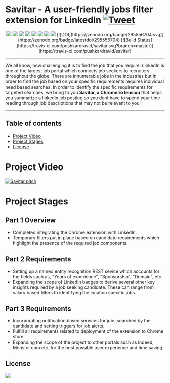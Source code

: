 # Savitar - A user-friendly jobs filter extension for LinkedIn [![Tweet](https://img.shields.io/twitter/url/http/shields.io.svg?style=social)](https://twitter.com/intent/tweet?text=Do%20you%20plan%20to%20improve%20your%20job%20searches%20on%20LinkedIn%3F%20Look%20no%20further.%20Savitar%20is%20the%20right%20extension%20for%20the%20job.%20Use%20it!%20Tweet%20it!%20Enjoy%20it!%20&hashtags=LinkedIn%20feature%20recommendations%20%20&url=https%3A%2F%2Fgithub.com%2Fpushkardravid%2Fsavitar%2F%20)

<p align="center">
<img src = "https://img.shields.io/github/license/pushkardravid/savitar">
<img src = "https://img.shields.io/github/issues-raw/pushkardravid/savitar">
<img src = "https://img.shields.io/github/issues-closed-raw/pushkardravid/savitar">
<img src = "https://img.shields.io/github/issues-pr/pushkardravid/savitar">
<img src = "https://img.shields.io/github/last-commit/pushkardravid/savitar">
<img src = "https://img.shields.io/github/release-date/pushkardravid/savitar">
<img src = "https://img.shields.io/youtube/views/aRedmJN3bUc?style=social">
<img src = "https://img.shields.io/github/contributors/pushkardravid/savitar">
[![DOI](https://zenodo.org/badge/295556704.svg)](https://zenodo.org/badge/latestdoi/295556704)
[![Build Status](https://travis-ci.com/pushkardravid/savitar.svg?branch=master)](https://travis-ci.com/pushkardravid/savitar)
</p>


---

We all know, how challenging it is to find the job that you require. LinkedIn is one of the largest job portal which connects job seekers to recruiters throughout the globe. There are innumerable jobs in the industries but in order to find the job based on your specific requirements requires individual need based searches. In order to identify the specific requirements for targeted searches, we bring to you **Savitar, a Chrome Extension** that helps you summarize a linkedin job posting so you dont have to spend your time reading through job descriptions that may not be relevant to you!

---

## Table of contents
- [Project Video](#project-video)
- [Project Stages](#project-stages)
- [License](#license)

# Project Video

[![Savitar pitch](https://img.youtube.com/vi/aRedmJN3bUc/0.jpg)](https://www.youtube.com/watch?v=aRedmJN3bUc)

# Project Stages

## Part 1 Overview
* Completed integrating the Chrome extension with LinkedIn.
* Temporary filters put in place based on candidate requirements which highlight the presence of the required job components. 

## Part 2 Requirements 
* Setting up a named entity recognition REST sevice which accounts for the fields such as, "Years of experience", "Sponsorship", "Domain", etc. 
* Expanding the scope of LinkedIn badges to derive several other key insights required by a job seeking candidate. These can range from salary based filters to identifying the location specific jobs.

## Part 3 Requirements
* Incorporating notification based services for jobs searched by the candidate and setting triggers for job alerts. 
* Fulfill all requirements related to deployment of the extension to Chrome store.
* Expanding the scope of the project to other portals such as Indeed, Monster.com etc. for the best possible user experience and time saving. 

## License
<img src = "https://img.shields.io/github/license/pushkardravid/savitar">
